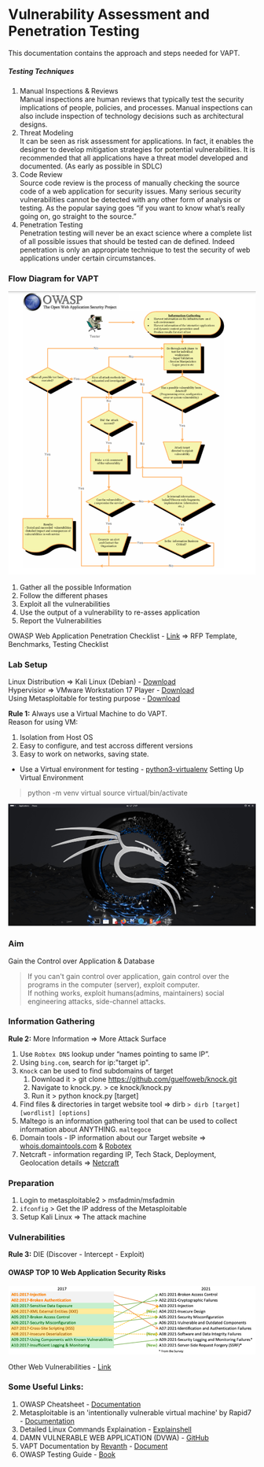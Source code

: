 # Vulnerability Assessment and Penetration Testing
This documentation contains the approach and steps needed for VAPT.

##### Testing Techniques
1. Manual Inspections & Reviews <br>
    Manual inspections are human reviews that typically test the security implications of people, policies, and processes. Manual inspections can also include inspection of technology decisions such as architectural designs.
2. Threat Modeling <br>
    It can be seen as risk assessment for applications. In fact, it enables the designer to develop mitigation strategies for potential vulnerabilities. It is recommended that all applications have a threat model developed and documented. (As early as possible in SDLC)
3. Code Review<br>
    Source code review is the process of manually checking the source code of a web application for security issues. Many serious security vulnerabilities cannot be detected with any other form of analysis or testing. As the popular saying goes “if you want to know what’s really going on, go straight to the source.”
4. Penetration Testing<br>
    Penetration testing will never be an exact science where a complete list of all possible issues that should be tested can de defined. Indeed penetration is only an appropriate technique to test the security of web applications under certain circumstances.

### Flow Diagram for VAPT
![Flow Diagram](assets/flow.png)
1. Gather all the possible Information
2. Follow the different phases
3. Exploit all the vulnerabilities 
4. Use the output of a vulnerability to re-asses application
5. Report the Vulnerabilities

OWASP Web Application Penetration Checklist - [Link](https://owasp.org/www-project-web-security-testing-guide/assets/archive/OWASP_Web_Application_Penetration_Checklist_v1_1.pdf) => RFP Template, Benchmarks, Testing Checklist

### Lab Setup
Linux Distribution => Kali Linux (Debian) - [Download](https://cdimage.kali.org/kali-2024.1/kali-linux-2024.1-installer-amd64.iso)<br>
Hypervisior => VMware Workstation 17 Player - [Download](https://customerconnect.vmware.com/en/downloads/details?downloadGroup=WKST-PLAYER-1751&productId=1377&rPId=117008)<br>
Using Metasploitable for testing purpose - [Download](https://docs.rapid7.com/metasploit/metasploitable-2) <br>

**Rule 1:** Always use a Virtual Machine to do VAPT.<br>
Reason for using VM:
1. Isolation from Host OS 
2. Easy to configure, and test accross different versions
3. Easy to work on networks, saving state.

* Use a Virtual environment for testing - [python3-virtualenv](https://www.kali.org/tools/python-virtualenv/)
Setting Up Virtual Environment
> python -m venv virtual
> source virtual/bin/activate

![Kali VM](assets/kalivm.png)

### Aim
Gain the Control over Application & Database
> If you can't gain control over application, gain control over the programs in the computer (server), exploit computer. <br>
> If nothing works, exploit humans(admins, maintainers) social engineering attacks, side-channel attacks.

### Information Gathering

**Rule 2:** More Information => More Attack Surface <br>

1. Use `Robtex DNS` lookup under “names pointing to same IP”.
2. Using `bing.com`, search for ip:"target ip".
3. `Knock` can be used to find subdomains of target
    1. Download it > git clone https://github.com/guelfoweb/knock.git
    2. Navigate to knock.py. > ce knock/knock.py
    3. Run it > python knock.py [target]
4. Find files & directories in target website tool => dirb `> dirb [target] [wordlist] [options]`
5. Maltego is an information gathering tool that can be used to collect information about ANYTHING. `maltegoce`
6. Domain tools - IP information about our Target website => [whois.domaintools.com](https://whois.domaintools.com/) & [Robotex](https://www.robtex.com/)
7. Netcraft - information regarding IP, Tech Stack, Deployment, Geolocation details => [Netcraft](https://sitereport.netcraft.com/)

### Preparation
1. Login to metasploitable2 > msfadmin/msfadmin
2. `ifconfig` > Get the IP address of the Metasploitable
3. Setup Kali Linux => The attack machine

### Vulnerabilities

**Rule 3:** DIE (Discover - Intercept - Exploit)

#### OWASP TOP 10 Web Application Security Risks
![alt text](assets/owasp10.png)

Other Web Vulnerabilities - [Link](https://drive.google.com/file/d/1T_kTLNWVA2uhPcZaVSVrbr2CveY8M3Hp/view)

### Some Useful Links:
1. OWASP Cheatsheet - [Documentation](https://cheatsheetseries.owasp.org/index.html)
2. Metasploitable is an 'intentionally vulnerable virtual machine' by Rapid7 - [Documentation](https://docs.rapid7.com/metasploit/quick-start-guide)
3. Detailed Linux Commands Explaination - [Explainshell](https://explainshell.com)
4. DAMN VULNERABLE WEB APPLICATION (DVWA) - [GitHub](https://github.com/digininja/DVWA)
5. VAPT Documentation by [Revanth](https://github.com/K-REVANTH) - [Document](https://docs.google.com/document/d/12U0AGqMa1BVCar6eaP-_AgwEXOc4ZQS8X7w1Qu2BDmw)
6. OWASP Testing Guide - [Book](https://owasp.org/www-project-web-security-testing-guide/assets/archive/OWASP_Testing_Guide_v4.pdf)